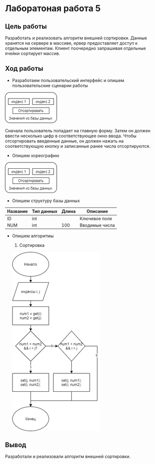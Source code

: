 # Лаборатоная работа 5
## Цель работы
Разработать и реализовать алгоритм внешней сортировки. Данные хранятся на сервере в массиве, ервер предоставляет доступ к отдельным элементам. Клиент поочередно запрашивая отдельные ячейки сортирует массив.
## Ход работы
- Разработаем пользовательский интерфейс и опишем пользовательские сценарии работы

![](https://github.com/OneBumBot/Lab5/blob/main/Интерфейс.png)

Сначала пользователь попадает на главную форму. Затем он должен ввести несколько цифр в соответствующее окно ввода. Чтобы отсортировать введенные данные, он должен нажать на соответствующую кнопку и записанные ранее числа отсортируются.

- Опишем хореографию

![](https://github.com/OneBumBot/Lab5/blob/main/Польз_сц.png)

- Опишем структуру базы данных

| Название | Тип данных | Длина | Описание                                          |
|----------|------------|-------|---------------------------------------------------|
| ID       | int        |       | Ключевое поле                                     |
| NUM      | int        | 100   | Вводимые числа                                    |

- Опишем алгоритмы 
  
  1. Сортировка
  
  ![](https://github.com/OneBumBot/Lab5/blob/main/Сортировка.png)

## Вывод
Разработали и реализовали алгоритм внешней сортировки.
